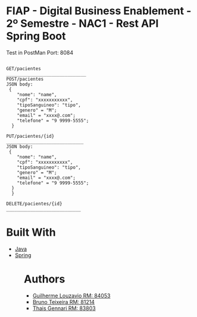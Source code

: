 # FIAP - Digital Business Enablement - 2º Semestre - NAC1 - Rest API Spring Boot

Test in PostMan
Port: 8084

````

GET/pacientes
______________________________
POST/pacientes
JSON body:
 {
    "nome": "name",
    "cpf": "xxxxxxxxxxx",
    "tipoSanguineo": "tipo",
    "genero" = "M";
    "email" = "xxxx@.com";
    "telefone" = "9 9999-5555";
  }

PUT/pacientes/{id}
_____________________________
JSON body:
 {
    "nome": "name",
    "cpf": "xxxxxxxxxxx",
    "tipoSanguineo": "tipo",
    "genero" = "M";
    "email" = "xxxx@.com";
    "telefone" = "9 9999-5555";
  }
  }
  
DELETE/pacientes/{id} 
____________________________
````
# Built With 
<ul>
 <li>
  <a href="https://www.java.com/pt_BR/about/">Java</a>
 <li>
  <a href="https://spring.io/projects/spring-boot">Spring</a>
<ul/>
 
# Authors
<ul>
 <li>
  <a href="https://github.com/guilhermelouzavio">Guilherme Louzavio RM: 84053</a>
 <li>
  <a href="https://github.com/ibrunera">Bruno Teixeira RM: 81214</a>
  <li>
  <a href="https://github.com/TGF0911">Thais Gennari RM: 83803</a>
</ul>

  
  

   




